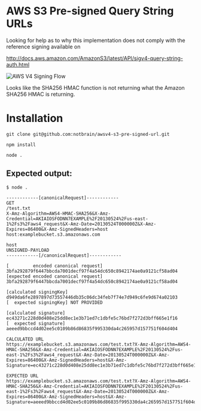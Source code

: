# AWS S3 Pre-signed Query String URLs

Looking for help as to why this implementation does not comply with the reference signing available on

http://docs.aws.amazon.com/AmazonS3/latest/API/sigv4-query-string-auth.html

![AWS V4 Signing Flow](http://docs.aws.amazon.com/AmazonS3/latest/API/images/sigV4-using-query-params.png)

Looks like the SHA256 HMAC function is not returning what the Amazon SHA256 HMAC is returning.

# Installation

`git clone git@github.com:notbrain/awsv4-s3-pre-signed-url.git`

`npm install`

`node .`

## Expected output:

    $ node .

    ------------[canonicalRequest]------------
    GET
    /test.txt
    X-Amz-Algorithm=AWS4-HMAC-SHA256&X-Amz-Credential=AKIAIOSFODNN7EXAMPLE%2F20130524%2Fus-east-1%2Fs3%2Faws4_request&X-Amz-Date=20130524T000000Z&X-Amz-Expires=86400&X-Amz-SignedHeaders=host
    host:examplebucket.s3.amazonaws.com

    host
    UNSIGNED-PAYLOAD
    ------------[/canonicalRequest]------------

    [         encoded canonical request] 3bfa292879f6447bbcda7001decf97f4a54dc650c8942174ae0a9121cf58ad04
    [expected encoded canonical request] 3bfa292879f6447bbcda7001decf97f4a54dc650c8942174ae0a9121cf58ad04

    [calculated signingKey] d949da6fe2897897d73557446db35c06dc34feb7f74e7d949c6fe9d674a02103
    [  expected signingKey] NOT PROVIDED

    [calculated signature] ec43271c228d0d408e25dd8ec1e3b71ed7c1dbfe5c76bd7f272d3bff665e1f16
    [  expected signature] aeeed9bbccd4d02ee5c0109b86d86835f995330da4c265957d157751f604d404

    CALCULATED URL
    https://examplebucket.s3.amazonaws.com/test.txt?X-Amz-Algorithm=AWS4-HMAC-SHA256&X-Amz-Credential=AKIAIOSFODNN7EXAMPLE%2F20130524%2Fus-east-1%2Fs3%2Faws4_request&X-Amz-Date=20130524T000000Z&X-Amz-Expires=86400&X-Amz-SignedHeaders=host&X-Amz-Signature=ec43271c228d0d408e25dd8ec1e3b71ed7c1dbfe5c76bd7f272d3bff665e1f16

    EXPECTED URL
    https://examplebucket.s3.amazonaws.com/test.txt?X-Amz-Algorithm=AWS4-HMAC-SHA256&X-Amz-Credential=AKIAIOSFODNN7EXAMPLE%2F20130524%2Fus-east-1%2Fs3%2Faws4_request&X-Amz-Date=20130524T000000Z&X-Amz-Expires=86400&X-Amz-SignedHeaders=host&X-Amz-Signature=aeeed9bbccd4d02ee5c0109b86d86835f995330da4c265957d157751f604d404
